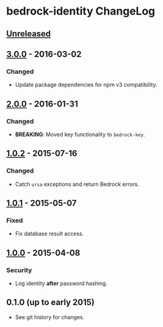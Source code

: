 # bedrock-identity ChangeLog

## [Unreleased]

## [3.0.0] - 2016-03-02

### Changed
- Update package dependencies for npm v3 compatibility.

## [2.0.0] - 2016-01-31

### Changed
- **BREAKING**: Moved key functionality to `bedrock-key`.

## [1.0.2] - 2015-07-16

### Changed
- Catch `ursa` exceptions and return Bedrock errors.

## [1.0.1] - 2015-05-07

### Fixed
- Fix database result access.

## [1.0.0] - 2015-04-08

### Security
- Log identity **after** password hashing.

## 0.1.0 (up to early 2015)

- See git history for changes.

[Unreleased]: https://github.com/digitalbazaar/bedrock-identity/compare/3.0.0...HEAD
[3.0.0]: https://github.com/digitalbazaar/bedrock-identity/compare/2.0.0...3.0.0
[2.0.0]: https://github.com/digitalbazaar/bedrock-identity/compare/1.0.2...2.0.0
[1.0.2]: https://github.com/digitalbazaar/bedrock-identity/compare/1.0.1...1.0.2
[1.0.1]: https://github.com/digitalbazaar/bedrock-identity/compare/1.0.0...1.0.1
[1.0.0]: https://github.com/digitalbazaar/bedrock-identity/compare/0.1.0...1.0.0
